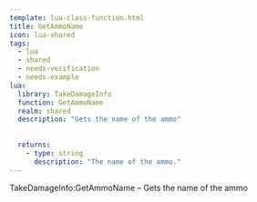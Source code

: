 ```yaml
---
template: lua-class-function.html
title: GetAmmoName
icon: lua-shared
tags:
  - lua
  - shared
  - needs-verification
  - needs-example
lua:
  library: TakeDamageInfo
  function: GetAmmoName
  realm: shared
  description: "Gets the name of the ammo"
  
  
  returns:
    - type: string
      description: "The name of the ammo."
---
```


<div class="lua__search__keywords">
TakeDamageInfo:GetAmmoName &#x2013; Gets the name of the ammo
</div>
